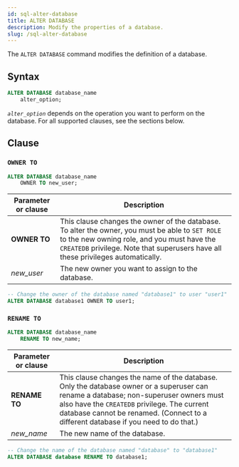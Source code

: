 ```yaml
---
id: sql-alter-database
title: ALTER DATABASE
description: Modify the properties of a database.
slug: /sql-alter-database
---
```

<head>
  <link rel="canonical" href="https://docs.risingwave.com/docs/current/sql-alter-database/" />
</head>

The `ALTER DATABASE` command modifies the definition of a database.

## Syntax

```sql
ALTER DATABASE database_name 
    alter_option;
```

*`alter_option`* depends on the operation you want to perform on the database. For all supported clauses, see the sections below.

## Clause

### `OWNER TO`

```sql title=Syntax
ALTER DATABASE database_name
    OWNER TO new_user;
```

|Parameter or clause        | Description           |
|---------------------------|-----------------------|
|**OWNER TO**|This clause changes the owner of the database. To alter the owner, you must be able to `SET ROLE` to the new owning role, and you must have the `CREATEDB` privilege. Note that superusers have all these privileges automatically.|
|*new_user*|The new owner you want to assign to the database.|

```sql title=Example
-- Change the owner of the database named "database1" to user "user1"
ALTER DATABASE database1 OWNER TO user1;
```

### `RENAME TO`

```sql title=Syntax
ALTER DATABASE database_name
    RENAME TO new_name;
```

|Parameter or clause        | Description           |
|---------------------------|-----------------------|
|**RENAME TO**|This clause changes the name of the database. Only the database owner or a superuser can rename a database; non-superuser owners must also have the `CREATEDB` privilege. The current database cannot be renamed. (Connect to a different database if you need to do that.)|
|*new_name*|The new name of the database.|

```sql title=Example
-- Change the name of the database named "database" to "database1"
ALTER DATABASE database RENAME TO database1;
```
